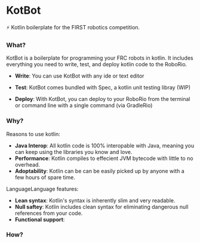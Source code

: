 # KotBot
:zap: Kotlin boilerplate for the FIRST robotics competition.

### What?
KotBot is a boilerplate for programming your FRC robots in kotlin.  It includes everything you need to write, test, and deploy kotlin code to the RoboRio.

+ __Write__: You can use KotBot with any ide or text editor

+ __Test__: KotBot comes bundled with Spec, a kotlin unit testing libray (WIP)

+ __Deploy__: With KotBot, you can deploy to your RoboRio from the terminal or command line with a single command (via GradleRio)
### Why?
Reasons to use kotlin:
+ __Java Interop__: All kotlin code is 100% interopable with Java, meaning you can keep using the libraries you know and love.
+ __Performance__: Kotlin compiles to effecient JVM bytecode with little to no overhead.
+ __Adoptability__: Kotlin can be can be easily picked up by anyone with a few hours of spare time.

LanguageLanguage features:
+ __Lean syntax__: Kotlin's syntax is inherently slim and very readable.
+ __Null saftey__: Kotlin includes clean syntax for eliminating dangerous null references from your code.
+ __Functional support__:
### How?
